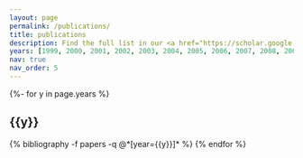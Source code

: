 ```yaml
---
layout: page
permalink: /publications/
title: publications
description: Find the full list in our <a href="https://scholar.google.ca/citations?hl=en&user=1HJ-KYMAAAAJ&view_op=list_works&sortby=pubdate" target="_blank"><u>Google Scholar profile</u></a>.
years: [1999, 2000, 2001, 2002, 2003, 2004, 2005, 2006, 2007, 2008, 2009, 2010, 2011, 2012, 2013, 2014, 2015, 2016, 2017, 2018, 2019, 2020, 2021, 2022]
nav: true
nav_order: 5
---
```

<!-- _pages/publications.md -->
<div class="publications">

{%- for y in page.years %}
  <h2 class="year">{{y}}</h2>
  {% bibliography -f papers -q @*[year={{y}}]* %}
{% endfor %}

</div>
